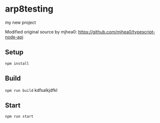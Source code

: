 # arp8testing

my new project

Modified original source by mjhea0: https://github.com/mjhea0/typescript-node-api

## Setup

`npm install`

## Build

`npm run build`
kdfsalkjdfkl

## Start

`npm run start`
